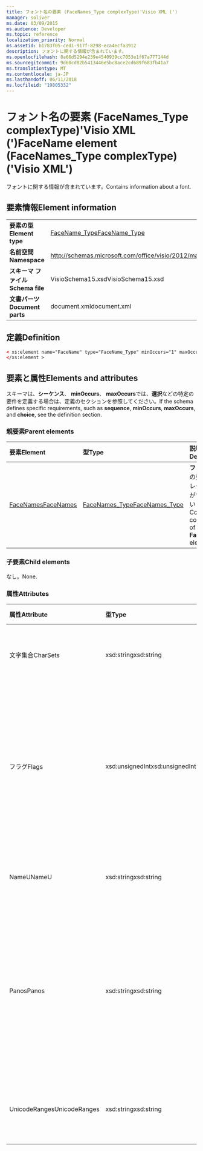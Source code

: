 ```yaml
---
title: フォント名の要素 (FaceNames_Type complexType)'Visio XML (')
manager: soliver
ms.date: 03/09/2015
ms.audience: Developer
ms.topic: reference
localization_priority: Normal
ms.assetid: b1783f05-ced1-917f-8298-eca4ecfa3912
description: フォントに関する情報が含まれています。
ms.openlocfilehash: 8a66d5294e239e4540939cc7053e1f67a777144d
ms.sourcegitcommit: 9d60cd82b5413446e5bc8ace2cd689f683fb41a7
ms.translationtype: MT
ms.contentlocale: ja-JP
ms.lasthandoff: 06/11/2018
ms.locfileid: "19805332"
---
```

# <a name="facename-element-facenamestype-complextype-visio-xml"></a><span data-ttu-id="ffce1-103">フォント名の要素 (FaceNames_Type complexType)'Visio XML (')</span><span class="sxs-lookup"><span data-stu-id="ffce1-103">FaceName element (FaceNames_Type complexType) ('Visio XML')</span></span>

<span data-ttu-id="ffce1-104">フォントに関する情報が含まれています。</span><span class="sxs-lookup"><span data-stu-id="ffce1-104">Contains information about a font.</span></span>
  
## <a name="element-information"></a><span data-ttu-id="ffce1-105">要素情報</span><span class="sxs-lookup"><span data-stu-id="ffce1-105">Element information</span></span>

|||
|:-----|:-----|
|<span data-ttu-id="ffce1-106">**要素の型**</span><span class="sxs-lookup"><span data-stu-id="ffce1-106">**Element type**</span></span> <br/> |[<span data-ttu-id="ffce1-107">FaceName_Type</span><span class="sxs-lookup"><span data-stu-id="ffce1-107">FaceName_Type</span></span>](facename_type-complextypevisio-xml.md) <br/> |
|<span data-ttu-id="ffce1-108">**名前空間**</span><span class="sxs-lookup"><span data-stu-id="ffce1-108">**Namespace**</span></span> <br/> |http://schemas.microsoft.com/office/visio/2012/main  <br/> |
|<span data-ttu-id="ffce1-109">**スキーマ ファイル**</span><span class="sxs-lookup"><span data-stu-id="ffce1-109">**Schema file**</span></span> <br/> |<span data-ttu-id="ffce1-110">VisioSchema15.xsd</span><span class="sxs-lookup"><span data-stu-id="ffce1-110">VisioSchema15.xsd</span></span>  <br/> |
|<span data-ttu-id="ffce1-111">**文書パーツ**</span><span class="sxs-lookup"><span data-stu-id="ffce1-111">**Document parts**</span></span> <br/> |<span data-ttu-id="ffce1-112">document.xml</span><span class="sxs-lookup"><span data-stu-id="ffce1-112">document.xml</span></span>  <br/> |
   
## <a name="definition"></a><span data-ttu-id="ffce1-113">定義</span><span class="sxs-lookup"><span data-stu-id="ffce1-113">Definition</span></span>

```XML
< xs:element name="FaceName" type="FaceName_Type" minOccurs="1" maxOccurs="unbounded" >
</xs:element > 
```

## <a name="elements-and-attributes"></a><span data-ttu-id="ffce1-114">要素と属性</span><span class="sxs-lookup"><span data-stu-id="ffce1-114">Elements and attributes</span></span>

<span data-ttu-id="ffce1-115">スキーマは、**シーケンス**、 **minOccurs**、 **maxOccurs**では、**選択**などの特定の要件を定義する場合は、定義のセクションを参照してください。</span><span class="sxs-lookup"><span data-stu-id="ffce1-115">If the schema defines specific requirements, such as **sequence**, **minOccurs**, **maxOccurs**, and **choice**, see the definition section.</span></span> 
  
### <a name="parent-elements"></a><span data-ttu-id="ffce1-116">親要素</span><span class="sxs-lookup"><span data-stu-id="ffce1-116">Parent elements</span></span>

|<span data-ttu-id="ffce1-117">**要素**</span><span class="sxs-lookup"><span data-stu-id="ffce1-117">**Element**</span></span>|<span data-ttu-id="ffce1-118">**型**</span><span class="sxs-lookup"><span data-stu-id="ffce1-118">**Type**</span></span>|<span data-ttu-id="ffce1-119">**説明**</span><span class="sxs-lookup"><span data-stu-id="ffce1-119">**Description**</span></span>|
|:-----|:-----|:-----|
|[<span data-ttu-id="ffce1-120">FaceNames</span><span class="sxs-lookup"><span data-stu-id="ffce1-120">FaceNames</span></span>](facenames-element-visiodocument_type-complextypevisio-xml.md) <br/> |[<span data-ttu-id="ffce1-121">FaceNames_Type</span><span class="sxs-lookup"><span data-stu-id="ffce1-121">FaceNames_Type</span></span>](facenames_type-complextypevisio-xml.md) <br/> |<span data-ttu-id="ffce1-122">**フォント名**の要素のコレクションが含まれています。</span><span class="sxs-lookup"><span data-stu-id="ffce1-122">Contains a collection of **FaceName** elements.</span></span>  <br/> |
   
### <a name="child-elements"></a><span data-ttu-id="ffce1-123">子要素</span><span class="sxs-lookup"><span data-stu-id="ffce1-123">Child elements</span></span>

<span data-ttu-id="ffce1-124">なし。</span><span class="sxs-lookup"><span data-stu-id="ffce1-124">None.</span></span>
  
### <a name="attributes"></a><span data-ttu-id="ffce1-125">属性</span><span class="sxs-lookup"><span data-stu-id="ffce1-125">Attributes</span></span>

|<span data-ttu-id="ffce1-126">**属性**</span><span class="sxs-lookup"><span data-stu-id="ffce1-126">**Attribute**</span></span>|<span data-ttu-id="ffce1-127">**型**</span><span class="sxs-lookup"><span data-stu-id="ffce1-127">**Type**</span></span>|<span data-ttu-id="ffce1-128">**必須**</span><span class="sxs-lookup"><span data-stu-id="ffce1-128">**Required**</span></span>|<span data-ttu-id="ffce1-129">**説明**</span><span class="sxs-lookup"><span data-stu-id="ffce1-129">**Description**</span></span>|<span data-ttu-id="ffce1-130">**使用可能な値**</span><span class="sxs-lookup"><span data-stu-id="ffce1-130">**Possible values**</span></span>|
|:-----|:-----|:-----|:-----|:-----|
|<span data-ttu-id="ffce1-131">文字集合</span><span class="sxs-lookup"><span data-stu-id="ffce1-131">CharSets</span></span>  <br/> |<span data-ttu-id="ffce1-132">xsd:string</span><span class="sxs-lookup"><span data-stu-id="ffce1-132">xsd:string</span></span>  <br/> |<span data-ttu-id="ffce1-133">省略可能</span><span class="sxs-lookup"><span data-stu-id="ffce1-133">optional</span></span>  <br/> |<span data-ttu-id="ffce1-134">サポートされている文字のフォントを設定します。</span><span class="sxs-lookup"><span data-stu-id="ffce1-134">The supported character sets of the font.</span></span>  <br/> |<span data-ttu-id="ffce1-135">Xsd:string の値を入力します。</span><span class="sxs-lookup"><span data-stu-id="ffce1-135">Values of the xsd:string type.</span></span>  <br/> |
|<span data-ttu-id="ffce1-136">フラグ</span><span class="sxs-lookup"><span data-stu-id="ffce1-136">Flags</span></span>  <br/> |<span data-ttu-id="ffce1-137">xsd:unsignedInt</span><span class="sxs-lookup"><span data-stu-id="ffce1-137">xsd:unsignedInt</span></span>  <br/> |<span data-ttu-id="ffce1-138">省略可能</span><span class="sxs-lookup"><span data-stu-id="ffce1-138">optional</span></span>  <br/> |<span data-ttu-id="ffce1-139">次に示すフラグ: フォント、デフォルトのフォント、アジア言語のフォント、複雑なフォント、縦書きフォント、およびフォントの種類がありません。</span><span class="sxs-lookup"><span data-stu-id="ffce1-139">Flags that indicate the following: missing font, default font, asian font, complex font, vertical font, and font type.</span></span>  <br/> |<span data-ttu-id="ffce1-140">Xsd:unsignedInt の値を入力します。</span><span class="sxs-lookup"><span data-stu-id="ffce1-140">Values of the xsd:unsignedInt type.</span></span>  <br/> |
|<span data-ttu-id="ffce1-141">NameU</span><span class="sxs-lookup"><span data-stu-id="ffce1-141">NameU</span></span>  <br/> |<span data-ttu-id="ffce1-142">xsd:string</span><span class="sxs-lookup"><span data-stu-id="ffce1-142">xsd:string</span></span>  <br/> |<span data-ttu-id="ffce1-143">必須</span><span class="sxs-lookup"><span data-stu-id="ffce1-143">required</span></span>  <br/> |<span data-ttu-id="ffce1-144">Utf-16 Unicode 文字列のフォントの名前。</span><span class="sxs-lookup"><span data-stu-id="ffce1-144">The name of the font as a UTF-16 Unicode string.</span></span>  <br/> ||
|<span data-ttu-id="ffce1-145">Panos</span><span class="sxs-lookup"><span data-stu-id="ffce1-145">Panos</span></span>  <br/> |<span data-ttu-id="ffce1-146">xsd:string</span><span class="sxs-lookup"><span data-stu-id="ffce1-146">xsd:string</span></span>  <br/> |<span data-ttu-id="ffce1-147">省略可能</span><span class="sxs-lookup"><span data-stu-id="ffce1-147">optional</span></span>  <br/> |<span data-ttu-id="ffce1-148">フォントの panose 署名します。</span><span class="sxs-lookup"><span data-stu-id="ffce1-148">The panose signature for the font.</span></span> <span data-ttu-id="ffce1-149">Panose は、その視覚的特性に基づくに分類されている書体の分類システムです。</span><span class="sxs-lookup"><span data-stu-id="ffce1-149">Panose is a classification system for typefaces that categorizes them based upon their visual characteristics.</span></span>  <br/> |<span data-ttu-id="ffce1-150">Xsd:string の値を入力します。</span><span class="sxs-lookup"><span data-stu-id="ffce1-150">Values of the xsd:string type.</span></span>  <br/> |
|<span data-ttu-id="ffce1-151">UnicodeRanges</span><span class="sxs-lookup"><span data-stu-id="ffce1-151">UnicodeRanges</span></span>  <br/> |<span data-ttu-id="ffce1-152">xsd:string</span><span class="sxs-lookup"><span data-stu-id="ffce1-152">xsd:string</span></span>  <br/> |<span data-ttu-id="ffce1-153">省略可能</span><span class="sxs-lookup"><span data-stu-id="ffce1-153">optional</span></span>  <br/> |<span data-ttu-id="ffce1-154">フォントのサポートされている Unicode の範囲です。</span><span class="sxs-lookup"><span data-stu-id="ffce1-154">The supported Unicode ranges of the font.</span></span>  <br/> |<span data-ttu-id="ffce1-155">Xsd:string の値を入力します。</span><span class="sxs-lookup"><span data-stu-id="ffce1-155">Values of the xsd:string type.</span></span>  <br/> |
   

